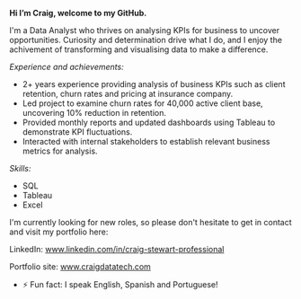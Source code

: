 **Hi I’m Craig, welcome to my GitHub.**

I'm a Data Analyst who thrives on analysing KPIs for business to uncover opportunities.
Curiosity and determination drive what I do, and I enjoy the achivement of transforming and visualising data to make a difference.

_Experience and achievements:_
- 2+ years experience providing analysis of business KPIs such as client retention, churn rates and pricing at insurance company. 
- Led project to examine churn rates for 40,000 active client base, uncovering 10% reduction in retention.
- Provided monthly reports and updated dashboards using Tableau to demonstrate KPI fluctuations.
- Interacted with internal stakeholders to establish relevant business metrics for analysis.

_Skills:_
- SQL
- Tableau
- Excel
  
I'm currently looking for new roles, so please don't hesitate to get in contact and visit my portfolio here:

LinkedIn: www.linkedin.com/in/craig-stewart-professional 

Portfolio site: www.craigdatatech.com

- ⚡ Fun fact: I speak English, Spanish and Portuguese!

<!---
craigdatatech/craigdatatech is a ✨ special ✨ repository because its `README.md` (this file) appears on your GitHub profile.
You can click the Preview link to take a look at your changes.
--->

